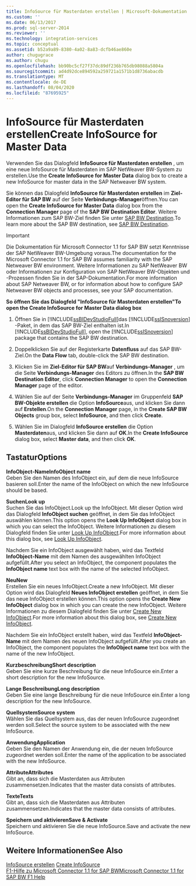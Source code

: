 ```yaml
---
title: InfoSource für Masterdaten erstellen | Microsoft-Dokumentation
ms.custom: ''
ms.date: 06/13/2017
ms.prod: sql-server-2014
ms.reviewer: ''
ms.technology: integration-services
ms.topic: conceptual
ms.assetid: b52a9a89-8380-4a02-8a83-dcfb46ae860e
author: chugugrace
ms.author: chugu
ms.openlocfilehash: bb90bc5cf27f37dc89df236b765db98088a5804a
ms.sourcegitcommit: ad4d92dce894592a259721a1571b1d8736abacdb
ms.translationtype: MT
ms.contentlocale: de-DE
ms.lasthandoff: 08/04/2020
ms.locfileid: "87695925"
---
```

# <a name="create-infosource-for-master-data"></a><span data-ttu-id="002a4-102">InfoSource für Masterdaten erstellen</span><span class="sxs-lookup"><span data-stu-id="002a4-102">Create InfoSource for Master Data</span></span>
  <span data-ttu-id="002a4-103">Verwenden Sie das Dialogfeld **InfoSource für Masterdaten erstellen** , um eine neue InfoSource für Masterdaten im SAP NetWeaver BW-System zu erstellen.</span><span class="sxs-lookup"><span data-stu-id="002a4-103">Use the **Create InfoSource for Master Data** dialog box to create a new InfoSource for master data in the SAP Netweaver BW system.</span></span>  
  
 <span data-ttu-id="002a4-104">Sie können das Dialogfeld **InfoSource für Masterdaten erstellen** im **Ziel-Editor für SAP BW** auf der Seite **Verbindungs-Manager**öffnen.</span><span class="sxs-lookup"><span data-stu-id="002a4-104">You can open the **Create InfoSource for Master Data** dialog box from the **Connection Manager** page of the **SAP BW Destination Editor**.</span></span> <span data-ttu-id="002a4-105">Weitere Informationen zum SAP BW-Ziel finden Sie unter [SAP BW Destination](sap-bw-destination.md).</span><span class="sxs-lookup"><span data-stu-id="002a4-105">To learn more about the SAP BW destination, see [SAP BW Destination](sap-bw-destination.md).</span></span>  
  
> [!IMPORTANT]  
>  <span data-ttu-id="002a4-106">Die Dokumentation für Microsoft Connector 1.1 for SAP BW setzt Kenntnisse der SAP NetWeaver BW-Umgebung voraus.</span><span class="sxs-lookup"><span data-stu-id="002a4-106">The documentation for the Microsoft Connector 1.1 for SAP BW assumes familiarity with the SAP Netweaver BW environment.</span></span> <span data-ttu-id="002a4-107">Weitere Informationen zu SAP NetWeaver BW oder Informationen zur Konfiguration von SAP NetWeaver BW-Objekten und -Prozessen finden Sie in der SAP-Dokumentation.</span><span class="sxs-lookup"><span data-stu-id="002a4-107">For more information about SAP Netweaver BW, or for information about how to configure SAP Netweaver BW objects and processes, see your SAP documentation.</span></span>  
  
 <span data-ttu-id="002a4-108">**So öffnen Sie das Dialogfeld "InfoSource für Masterdaten erstellen"**</span><span class="sxs-lookup"><span data-stu-id="002a4-108">**To open the Create InfoSource for Master Data dialog box**</span></span>  
  
1.  <span data-ttu-id="002a4-109">Öffnen Sie in [!INCLUDE[ssBIDevStudioFull](../../includes/ssbidevstudiofull-md.md)]das [!INCLUDE[ssISnoversion](../../includes/ssisnoversion-md.md)] -Paket, in dem das SAP BW-Ziel enthalten ist.</span><span class="sxs-lookup"><span data-stu-id="002a4-109">In [!INCLUDE[ssBIDevStudioFull](../../includes/ssbidevstudiofull-md.md)], open the [!INCLUDE[ssISnoversion](../../includes/ssisnoversion-md.md)] package that contains the SAP BW destination.</span></span>  
  
2.  <span data-ttu-id="002a4-110">Doppelklicken Sie auf der Registerkarte **Datenfluss** auf das SAP BW-Ziel.</span><span class="sxs-lookup"><span data-stu-id="002a4-110">On the **Data Flow** tab, double-click the SAP BW destination.</span></span>  
  
3.  <span data-ttu-id="002a4-111">Klicken Sie im **Ziel-Editor für SAP BW**auf **Verbindungs-Manager** , um die Seite **Verbindungs-Manager** des Editors zu öffnen.</span><span class="sxs-lookup"><span data-stu-id="002a4-111">In the **SAP BW Destination Editor**, click **Connection Manager** to open the **Connection Manager** page of the editor.</span></span>  
  
4.  <span data-ttu-id="002a4-112">Wählen Sie auf der Seite **Verbindungs-Manager** im Gruppenfeld **SAP BW-Objekte erstellen** die Option **InfoSource**aus, und klicken Sie dann auf **Erstellen**.</span><span class="sxs-lookup"><span data-stu-id="002a4-112">On the **Connection Manager** page, in the **Create SAP BW Objects** group box, select **InfoSource**, and then click **Create**.</span></span>  
  
5.  <span data-ttu-id="002a4-113">Wählen Sie im Dialogfeld **InfoSource erstellen** die Option **Masterdaten**aus, und klicken Sie dann auf **OK**.</span><span class="sxs-lookup"><span data-stu-id="002a4-113">In the **Create InfoSource** dialog box, select **Master data**, and then click **OK**.</span></span>  
  
## <a name="options"></a><span data-ttu-id="002a4-114">Tastatur</span><span class="sxs-lookup"><span data-stu-id="002a4-114">Options</span></span>  
 <span data-ttu-id="002a4-115">**InfoObject-Name**</span><span class="sxs-lookup"><span data-stu-id="002a4-115">**InfoObject name**</span></span>  
 <span data-ttu-id="002a4-116">Geben Sie den Namen des InfoObject ein, auf dem die neue InfoSource basieren soll.</span><span class="sxs-lookup"><span data-stu-id="002a4-116">Enter the name of the InfoObject on which the new InfoSource should be based.</span></span>  
  
 <span data-ttu-id="002a4-117">**Suchen**</span><span class="sxs-lookup"><span data-stu-id="002a4-117">**Look up**</span></span>  
 <span data-ttu-id="002a4-118">Suchen Sie das InfoObject.</span><span class="sxs-lookup"><span data-stu-id="002a4-118">Look up the InfoObject.</span></span> <span data-ttu-id="002a4-119">Mit dieser Option wird das Dialogfeld **InfoObject suchen** geöffnet, in dem Sie das InfoObject auswählen können.</span><span class="sxs-lookup"><span data-stu-id="002a4-119">This option opens the **Look Up InfoObject** dialog box in which you can select the InfoObject.</span></span> <span data-ttu-id="002a4-120">Weitere Informationen zu diesem Dialogfeld finden Sie unter [Look Up InfoObject](look-up-infoobject.md).</span><span class="sxs-lookup"><span data-stu-id="002a4-120">For more information about this dialog box, see [Look Up InfoObject](look-up-infoobject.md).</span></span>  
  
 <span data-ttu-id="002a4-121">Nachdem Sie ein InfoObject ausgewählt haben, wird das Textfeld **InfoObject-Name** mit dem Namen des ausgewählten InfoObject aufgefüllt.</span><span class="sxs-lookup"><span data-stu-id="002a4-121">After you select an InfoObject, the component populates the **InfoObject name** text box with the name of the selected InfoObject.</span></span>  
  
 <span data-ttu-id="002a4-122">**Neu**</span><span class="sxs-lookup"><span data-stu-id="002a4-122">**New**</span></span>  
 <span data-ttu-id="002a4-123">Erstellen Sie ein neues InfoObject.</span><span class="sxs-lookup"><span data-stu-id="002a4-123">Create a new InfoObject.</span></span> <span data-ttu-id="002a4-124">Mit dieser Option wird das Dialogfeld **Neues InfoObject erstellen** geöffnet, in dem Sie das neue InfoObject erstellen können.</span><span class="sxs-lookup"><span data-stu-id="002a4-124">This option opens the **Create New InfoObject** dialog box in which you can create the new InfoObject.</span></span> <span data-ttu-id="002a4-125">Weitere Informationen zu diesem Dialogfeld finden Sie unter [Create New InfoObject](create-new-infoobject.md).</span><span class="sxs-lookup"><span data-stu-id="002a4-125">For more information about this dialog box, see [Create New InfoObject](create-new-infoobject.md).</span></span>  
  
 <span data-ttu-id="002a4-126">Nachdem Sie ein InfoObject erstellt haben, wird das Textfeld **InfoObject-Name** mit dem Namen des neuen InfoObject aufgefüllt.</span><span class="sxs-lookup"><span data-stu-id="002a4-126">After you create an InfoObject, the component populates the **InfoObject name** text box with the name of the new InfoObject.</span></span>  
  
 <span data-ttu-id="002a4-127">**Kurzbeschreibung**</span><span class="sxs-lookup"><span data-stu-id="002a4-127">**Short description**</span></span>  
 <span data-ttu-id="002a4-128">Geben Sie eine kurze Beschreibung für die neue InfoSource ein.</span><span class="sxs-lookup"><span data-stu-id="002a4-128">Enter a short description for the new InfoSource.</span></span>  
  
 <span data-ttu-id="002a4-129">**Lange Beschreibung**</span><span class="sxs-lookup"><span data-stu-id="002a4-129">**Long description**</span></span>  
 <span data-ttu-id="002a4-130">Geben Sie eine lange Beschreibung für die neue InfoSource ein.</span><span class="sxs-lookup"><span data-stu-id="002a4-130">Enter a long description for the new InfoSource.</span></span>  
  
 <span data-ttu-id="002a4-131">**Quellsystem**</span><span class="sxs-lookup"><span data-stu-id="002a4-131">**Source system**</span></span>  
 <span data-ttu-id="002a4-132">Wählen Sie das Quellsystem aus, das der neuen InfoSource zugeordnet werden soll.</span><span class="sxs-lookup"><span data-stu-id="002a4-132">Select the source system to be associated with the new InfoSource.</span></span>  
  
 <span data-ttu-id="002a4-133">**Anwendung**</span><span class="sxs-lookup"><span data-stu-id="002a4-133">**Application**</span></span>  
 <span data-ttu-id="002a4-134">Geben Sie den Namen der Anwendung ein, die der neuen InfoSource zugeordnet werden soll.</span><span class="sxs-lookup"><span data-stu-id="002a4-134">Enter the name of the application to be associated with the new InfoSource.</span></span>  
  
 <span data-ttu-id="002a4-135">**Attribute**</span><span class="sxs-lookup"><span data-stu-id="002a4-135">**Attributes**</span></span>  
 <span data-ttu-id="002a4-136">Gibt an, dass sich die Masterdaten aus Attributen zusammensetzen.</span><span class="sxs-lookup"><span data-stu-id="002a4-136">Indicates that the master data consists of attributes.</span></span>  
  
 <span data-ttu-id="002a4-137">**Texte**</span><span class="sxs-lookup"><span data-stu-id="002a4-137">**Texts**</span></span>  
 <span data-ttu-id="002a4-138">Gibt an, dass sich die Masterdaten aus Attributen zusammensetzen.</span><span class="sxs-lookup"><span data-stu-id="002a4-138">Indicates that the master data consists of attributes.</span></span>  
  
 <span data-ttu-id="002a4-139">**Speichern und aktivieren**</span><span class="sxs-lookup"><span data-stu-id="002a4-139">**Save & Activate**</span></span>  
 <span data-ttu-id="002a4-140">Speichern und aktivieren Sie die neue InfoSource.</span><span class="sxs-lookup"><span data-stu-id="002a4-140">Save and activate the new InfoSource.</span></span>  
  
## <a name="see-also"></a><span data-ttu-id="002a4-141">Weitere Informationen</span><span class="sxs-lookup"><span data-stu-id="002a4-141">See Also</span></span>  
 <span data-ttu-id="002a4-142">[InfoSource erstellen](create-infosource.md) </span><span class="sxs-lookup"><span data-stu-id="002a4-142">[Create InfoSource](create-infosource.md) </span></span>  
 [<span data-ttu-id="002a4-143">F1-Hilfe zu Microsoft Connector 1.1 for SAP BW</span><span class="sxs-lookup"><span data-stu-id="002a4-143">Microsoft Connector 1.1 for SAP BW F1 Help</span></span>](../microsoft-connector-for-sap-bw-f1-help.md)  
  
  
